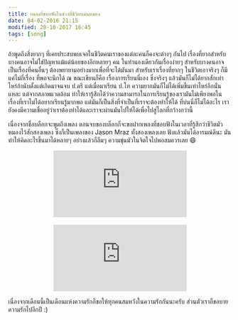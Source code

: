 ```yaml
---
title: เพลงที่ชอบฟังในช่วงที่ชีวิตหม่นหมอง
date: 04-02-2016 21:15
modified: 28-10-2017 16:45
tags: [song]
---
```


ถ้าพูดถึงสิ่งยากๆ ที่เคยประสบพบเจอในชีวิตคนเราของแต่ละคนก็คงจะต่างๆ กันไป เรื่องที่ยากสำหรับบางคนอาจไม่ใช่ปัญหาแม้แต่น้อยของอีกหลายๆ คน ในทำนองเดียวกันเรื่องง่ายๆ สำหรับบางคนอาจเป็นเรื่องที่คนอื่นๆ ต้องพยายามอย่างมากเพื่อที่จะได้มันมา สำหรับเราเรื่องที่ยากๆ ในชีวิตเอาจริงๆ ก็มีแค่ไม่กี่เรื่อง ที่พอจะนึกได้ ณ ขณะเขียนก็คือ เรื่องการเรียนนี่เอง ซึ่งจริงๆ แล้วมันก็ไม่ได้ยากสักเท่าไหร่ถ้านับตั้งแต่เกิดมาจนจบ ป.ตรี แต่เมื่อมาเรียน ป.โท ความยากมันก็ไม่ได้เพิ่มขึ้นเท่าไหร่อีกนั่นแหละ แต่จากสภาพแวดล้อม ทำให้เรารู้สึกได้ว่าความสามารถในการเรียนรู้ของเรามันไม่เพียงพอในเรื่องที่เราไม่ได้อยากเรียนรู้มากพอ แต่มันก็เป็นสิ่งที่จำเป็นที่เราจะต้องทำให้ได้ ที่บ่นนี่ก็ไม่ได้อะไร เรายังคงมีความเชื่ออยู่ว่าเราต้องทำได้และเราจะผ่านมันไปให้ได้เพื่อไปสู่โลกที่กว้างกว่านี้

เนื่องจากชื่อบล็อกจะพูดถึงเพลง ตอนจบของบล็อกก็จะขอฝากเพลงที่ชอบฟังในเวลาที่รู้สึกว่าชีวิตมัวหมองไว้สักสองเพลง ซึ่งก็เป็นเพลงของ Jason Mraz ทั้งสองเพลงเลย ฟังแล้วมันได้อารมณ์ดีนะ มันทำให้คิดอะไรขึ้นมาได้หลายๆ อย่างแล้วก็ลืมๆ ความขุ่นมัวในจิตใจไปพอสมควรเลย 😄

<center>

<div class="embed-container"><iframe src="https://www.youtube.com/embed/wYwF-IXpbNk" frameborder="0" allowfullscreen></iframe></div>
<br>
<div class="embed-container"><iframe src="https://www.youtube.com/embed/ryZeSZEvcck" frameborder="0" allowfullscreen></iframe></div>

</center>

เนื่องจากเดือนนี้เป็นเดือนแห่งความรักก็ขอให้ทุกคนสมหวังในความรักกันนะครับ ส่วนตัวเราก็ขอบายความรักไปอีกปี :)
